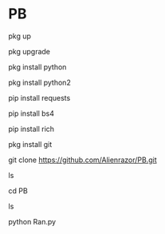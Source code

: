 # PB

pkg up

pkg upgrade 

pkg install python 

pkg install python2

pip install requests 

pip install bs4

pip install rich 

pkg install git

git clone https://github.com/Alienrazor/PB.git

ls

cd PB

ls

python Ran.py
